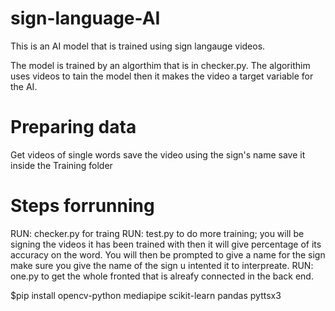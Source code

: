 # sign-language-AI
This is an AI model that is trained using sign langauge videos.

The model is trained by an algorthim that is in checker.py. The algorithim uses videos to tain the model then it makes the video a target variable for the AI.

# Preparing data

Get videos of single words
save the video using the sign's name
save it inside the Training folder

# Steps forrunning

RUN: checker.py for traing
RUN: test.py to do more training; you will be signing the videos it has been trained with then it will give percentage of its accuracy on the word. You will then be prompted to give a name for the sign make sure you give the name of the sign u intented it to interpreate.
RUN: one.py to get the whole fronted that is alreafy connected in the back end.



$pip install opencv-python mediapipe scikit-learn pandas pyttsx3

